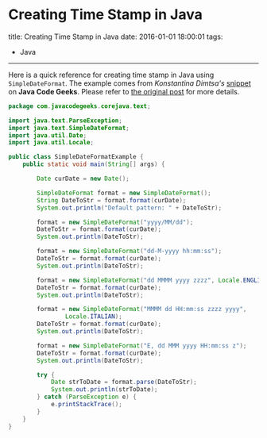 # Creating Time Stamp in Java

title:  Creating Time Stamp in Java
date: 2016-01-01 18:00:01
tags:
- Java

---

Here is a quick reference for creating time stamp in Java using `SimpleDateFormat`. The example comes from *Konstantina Dimtsa's* [snippet](https://examples.javacodegeeks.com/core-java/text/java-simpledateformat-example/) on **Java Code Geeks**. Please refer to [the original post](https://examples.javacodegeeks.com/core-java/text/java-simpledateformat-example/) for more details.

<!--more-->

```java
package com.javacodegeeks.corejava.text;

import java.text.ParseException;
import java.text.SimpleDateFormat;
import java.util.Date;
import java.util.Locale;

public class SimpleDateFormatExample {
    public static void main(String[] args) {

        Date curDate = new Date();

        SimpleDateFormat format = new SimpleDateFormat();
        String DateToStr = format.format(curDate);
        System.out.println("Default pattern: " + DateToStr);

        format = new SimpleDateFormat("yyyy/MM/dd");
        DateToStr = format.format(curDate);
        System.out.println(DateToStr);

        format = new SimpleDateFormat("dd-M-yyyy hh:mm:ss");
        DateToStr = format.format(curDate);
        System.out.println(DateToStr);

        format = new SimpleDateFormat("dd MMMM yyyy zzzz", Locale.ENGLISH);
        DateToStr = format.format(curDate);
        System.out.println(DateToStr);

        format = new SimpleDateFormat("MMMM dd HH:mm:ss zzzz yyyy",
                Locale.ITALIAN);
        DateToStr = format.format(curDate);
        System.out.println(DateToStr);

        format = new SimpleDateFormat("E, dd MMM yyyy HH:mm:ss z");
        DateToStr = format.format(curDate);
        System.out.println(DateToStr);

        try {
            Date strToDate = format.parse(DateToStr);
            System.out.println(strToDate);
        } catch (ParseException e) {
            e.printStackTrace();
        }
    }
}
```
